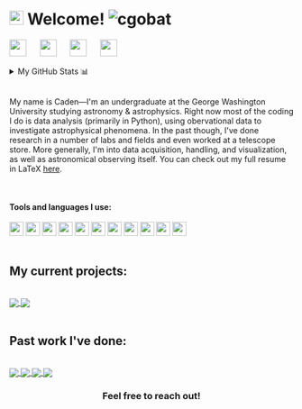 <h1><img src="https://image.flaticon.com/icons/png/512/201/201587.png" width="25"/> Welcome! <img src="https://komarev.com/ghpvc/?username=cgobat&color=brightgreen" alt="cgobat"/></h1>

<p align="left">
<a href="https://www.linkedin.com/in/caden-gobat/" target="_blank"><img height="30" src="https://sguru.org/wp-content/uploads/2018/02/linkedin-png-linkedin-icon-1600.png"></a>&nbsp;&nbsp;&nbsp;&nbsp;&nbsp;
<a href="https://cgobat.myportfolio.com/" target="_blank"><img height="30" src="https://maxcdn.icons8.com/Share/icon/p1em/Photo_Video/camera1600.png"></a>&nbsp;&nbsp;&nbsp;&nbsp;&nbsp;
<a href="https://cgobat.github.io/" target="_blank"><img height="30" src="https://cdn.onlinewebfonts.com/svg/img_481250.png"></a>&nbsp;&nbsp;&nbsp;&nbsp;&nbsp;
<a href="https://www.instagram.com/gobatmann/" target="_blank"><img height="30" src="https://maxcdn.icons8.com/Share/icon/p1em/Logos/instagram_new1600.png"></a>&nbsp;&nbsp;&nbsp;&nbsp;&nbsp;
</p>


<details>
<summary>My GitHub Stats 📊</summary>

<p align="center"> <img src="https://github-readme-stats.vercel.app/api?username=cgobat&show_icons=true&theme=dark" alt="cgobat">
<img src="https://github-readme-stats.vercel.app/api/top-langs/?username=cgobat&theme=dark">
</p>
</details>
<br>

My name is Caden—I'm an undergraduate at the George Washington University studying astronomy & astrophysics. Right now most of the coding I do is data analysis (primarily in Python), using obervational data to investigate astrophysical phenomena. In the past though, I've done research in a number of labs and fields and even worked at a telescope store. More generally, I'm into data acquisition, handling, and visualization, as well as astronomical observing itself. You can check out my full resume in LaTeX [here](https://github.com/cgobat/resume).

<br>

#### Tools and languages I use:

<code><img height="25" src="https://cdn.jsdelivr.net/npm/simple-icons@3.10.0/icons/python.svg"></code>
<code><img height="25" src="https://cdn.jsdelivr.net/npm/simple-icons@3.10.0/icons/jupyter.svg"></code>
<code><img height="25" src="https://cdn.jsdelivr.net/npm/simple-icons@3.10.0/icons/pandas.svg"></code>
<code><img height="25" src="https://cdn.jsdelivr.net/npm/simple-icons@3.10.0/icons/numpy.svg"></code>
<code><img height="25" src="https://cdn.jsdelivr.net/npm/simple-icons@3.10.0/icons/cplusplus.svg"></code>
<code><img height="25" src="https://cdn.jsdelivr.net/npm/simple-icons@3.10.0/icons/github.svg"></code>
<code><img height="25" src="https://cdn.jsdelivr.net/npm/simple-icons@3.10.0/icons/wolfram.svg"></code>
<code><img height="25" src="https://cdn.jsdelivr.net/npm/simple-icons@3.10.0/icons/gnubash.svg"></code>
<code><img height="25" src="https://cdn.jsdelivr.net/npm/simple-icons@3.10.0/icons/visualstudiocode.svg"></code>
<code><img height="25" src="https://cdn.jsdelivr.net/npm/simple-icons@3.10.0/icons/adobe.svg"></code>
<code><img height="25" src="https://cdn.jsdelivr.net/npm/simple-icons@3.10.0/icons/dassaultsystemes.svg"></code>
<br><br>


## My current projects:
<br>

<a href="https://github.com/cgobat/Be-star-binaries/" target="_blank">
  <img align="center" src="https://github-readme-stats.vercel.app/api/pin/?username=cgobat&repo=Be-star-binaries&theme=dark" />
</a>
<a href="https://github.com/cgobat/dark-GRBs" target="_blank">
 <img align="center" src="https://github-readme-stats.vercel.app/api/pin/?username=cgobat&repo=dark-GRBs&theme=dark" />
</a><br><br>

## Past work I've done:
<br>

<a href="https://github.com/cgobat/pulsar-nulling/" target="_blank">
  <img align="center" src="https://github-readme-stats.vercel.app/api/pin/?username=cgobat&repo=pulsar-nulling&theme=dark" />
</a>
<a href="https://github.com/cgobat/stellar-spectra/" target="_blank">
  <img align="center" src="https://github-readme-stats.vercel.app/api/pin/?username=cgobat&repo=stellar-spectra&theme=dark" />
</a>
<a href="https://github.com/cgobat/gw-course-map/" target="_blank">
  <img align="center" src="https://github-readme-stats.vercel.app/api/pin/?username=cgobat&repo=gw-course-map&theme=dark" />
</a>
<a href="https://github.com/cgobat/hr-diagram/" target="_blank">
  <img align="center" src="https://github-readme-stats.vercel.app/api/pin/?username=cgobat&repo=hr-diagram&theme=dark" />
</a>

<div align="center">

### Feel free to reach out!

</div>
